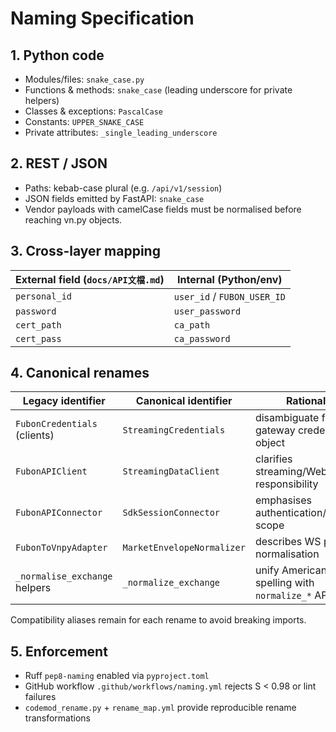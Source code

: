 # Naming Specification

## 1. Python code
- Modules/files: `snake_case.py`
- Functions & methods: `snake_case` (leading underscore for private helpers)
- Classes & exceptions: `PascalCase`
- Constants: `UPPER_SNAKE_CASE`
- Private attributes: `_single_leading_underscore`

## 2. REST / JSON
- Paths: kebab-case plural (e.g. `/api/v1/session`)
- JSON fields emitted by FastAPI: `snake_case`
- Vendor payloads with camelCase fields must be normalised before reaching vn.py objects.

## 3. Cross-layer mapping
| External field (`docs/API文檔.md`) | Internal (Python/env)         |
| -------------------------------- | ----------------------------- |
| `personal_id`                    | `user_id` / `FUBON_USER_ID`   |
| `password`                       | `user_password`               |
| `cert_path`                      | `ca_path`                     |
| `cert_pass`                      | `ca_password`                 |

## 4. Canonical renames
| Legacy identifier                   | Canonical identifier          | Rationale                                      |
| ----------------------------------- | ----------------------------- | ---------------------------------------------- |
| `FubonCredentials` (clients)        | `StreamingCredentials`        | disambiguate from gateway credential object    |
| `FubonAPIClient`                    | `StreamingDataClient`         | clarifies streaming/WebSocket responsibility   |
| `FubonAPIConnector`                 | `SdkSessionConnector`         | emphasises authentication/session scope        |
| `FubonToVnpyAdapter`                | `MarketEnvelopeNormalizer`    | describes WS payload normalisation             |
| `_normalise_exchange` helpers       | `_normalize_exchange`         | unify American spelling with `normalize_*` API |

Compatibility aliases remain for each rename to avoid breaking imports.

## 5. Enforcement
- Ruff `pep8-naming` enabled via `pyproject.toml`
- GitHub workflow `.github/workflows/naming.yml` rejects S < 0.98 or lint failures
- `codemod_rename.py` + `rename_map.yml` provide reproducible rename transformations
